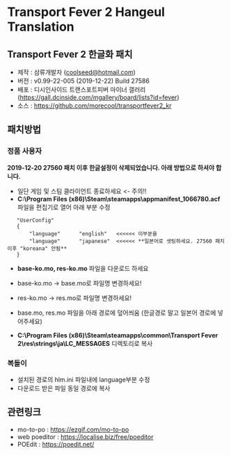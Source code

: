 # Transport Fever 2 Hangeul Translation
## Transport Fever 2 한글화 패치
 - 제작 : 삼류개발자 (coolseed@hotmail.com)
 - 버전 : v0.99-22-005 (2019-12-22) Build 27586
 - 배포 : 디시인사이드 트랜스포트피버 마이너 갤러리 (https://gall.dcinside.com/mgallery/board/lists?id=fever)
 - 소스 : https://github.com/morecool/transportfever2_kr

## 패치방법
### 정품 사용자
 **2019-12-20 27560 패치 이후 한글설정이 삭제되었습니다. 아래 방법으로 하셔야 합니다.**

 - 일단 게임 및 스팀 클라이언트 종료하세요 <- 주의!!
 - **C:\Program Files (x86)\Steam\steamapps\appmanifest_1066780.acf** 파일을 편집기로 열어 아래 부분 수정
 
 ```
	"UserConfig"
	{
		"language"		"english"   <<<<<< 이부분을 
		"language"		"japanese"  <<<<<< **일본어로 셋팅하세요. 27560 패치 이후 "koreana" 안됨**
	}
```
 - **base-ko.mo, res-ko.mo** 파일을 다운로드 하세요
 
 - base-ko.mo -> base.mo로 파일명 변경하세요!
 - res-ko.mo -> res.mo로 파일명 변경하세요!

 - base.mo, res.mo 파일을 아래 경로에 덮어씌움 (한글경로 말고 일본어 경로에 넣어주세요)

 - **C:\Program Files (x86)\Steam\steamapps\common\Transport Fever 2\res\strings\ja\LC_MESSAGES** 디렉토리로 복사


### 복돌이

 - 설치된 경로의 hlm.ini 파일내에 language부분 수정
 - 다운로드 받은 파일 동일 경로에 복사


## 관련링크
 - mo-to-po : https://ezgif.com/mo-to-po
 - web poeditor : https://localise.biz/free/poeditor
 - POEdit : https://poedit.net/
